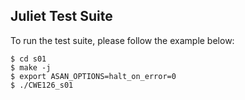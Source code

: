 ## Juliet Test Suite
To run the test suite, please follow the example below:
```
$ cd s01
$ make -j
$ export ASAN_OPTIONS=halt_on_error=0
$ ./CWE126_s01
```

